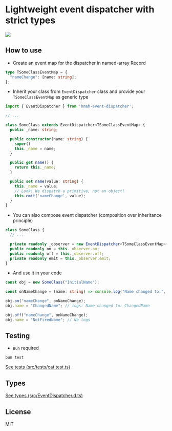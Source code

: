 # Lightweight event dispatcher with strict types

[
  ![](https://img.shields.io/badge/hmah--event--dispatcher-npm-red)
](
  https://www.npmjs.com/package/hmah-event-dispatcher
)

## How to use

* Create an event map for the dispatcher in named-array Record
```ts
type TSomeClassEventMap = {
  "nameChange": [name: string];
};
```

* Inherit your class from `EventDispatcher` class and provide your `TSomeClassEventMap` as generic type
```ts
import { EventDispatcher } from 'hmah-event-dispatcher';

// ...

class SomeClass extends EventDispatcher<TSomeClassEventMap> {
  public _name: string;

  public constructor(name: string) {
    super()
    this._name = name;
  }

  public get name() {
    return this._name;
  }

  public set name(value: string) {
    this._name = value;
    // Look! We dispatch a primitive, not an object!
    this.emit('nameChange', value);
  }
}
```

* You can also compose event dispatcher (composition over inheritance principle)
```ts
class SomeClass {
  // ...

  private readonly _observer = new EventDispatcher<TSomeClassEventMap>();
  public readonly on = this._observer.on;
  public readonly off = this._observer.off;
  private readonly emit = this._observer.emit;
}
```

* And use it in your code
```ts
const obj = new SomeClass("InitialName");

const onNameChange = (name: string) => console.log("Name changed to:", name);

obj.on("nameChange", onNameChange);
obj.name = "ChangedName"; // logs: Name changed to: ChangedName

obj.off("nameChange", onNameChange);
obj.name = "NotFiredName"; // No logs
```

## Testing

* `Bun` required
```shell
bun test
```

[See tests (src/tests/cat.test.ts)](tests/cat.test.ts)

## Types

[See types (src/EventDispatcher.d.ts)](src/EventDispatcher.d.ts)

## License

MIT
